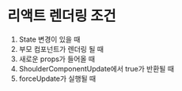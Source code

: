# 리액트 렌더링 조건

1. State 변경이 있을 때
2. 부모 컴포넌트가 렌더링 될 때
3. 새로운 props가 들어올 때
4. ShoulderComponentUpdate에서 true가 반환될 때
5. forceUpdate가 실행될 때
